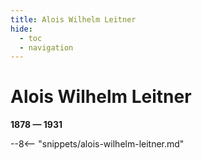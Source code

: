 ```yaml
---
title: Alois Wilhelm Leitner
hide:
  - toc
  - navigation 
---
```


# Alois Wilhelm Leitner

**1878 — 1931**

--8<-- "snippets/alois-wilhelm-leitner.md"

<!--

--8<-- "snippets/headstone/alois-wilhelm-leitner-headstone.md"

### Learn more 

### Sources

### Acknowledgement

-->
